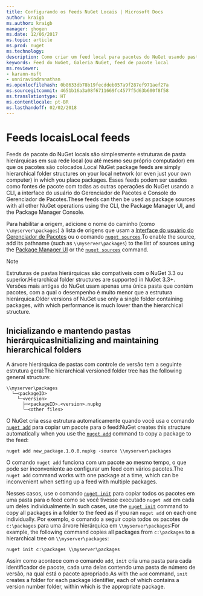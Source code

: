 ```yaml
---
title: Configurando os Feeds NuGet Locais | Microsoft Docs
author: kraigb
ms.author: kraigb
manager: ghogen
ms.date: 12/06/2017
ms.topic: article
ms.prod: nuget
ms.technology: 
description: Como criar um feed local para pacotes do NuGet usando pastas em sua rede local
keywords: Feed do NuGet, Galeria NuGet, feed de pacote local
ms.reviewer:
- karann-msft
- unniravindranathan
ms.openlocfilehash: 0b8633db78b19fecddeb057a9f287ef971aef27a
ms.sourcegitcommit: 4651b16a3a08f6711669fc4577f5d63b600f8f58
ms.translationtype: HT
ms.contentlocale: pt-BR
ms.lasthandoff: 02/02/2018
---
```

# <a name="local-feeds"></a><span data-ttu-id="6714d-104">Feeds locais</span><span class="sxs-lookup"><span data-stu-id="6714d-104">Local feeds</span></span>

<span data-ttu-id="6714d-105">Feeds de pacote do NuGet locais são simplesmente estruturas de pasta hierárquicas em sua rede local (ou até mesmo seu próprio computador) em que os pacotes são colocados.</span><span class="sxs-lookup"><span data-stu-id="6714d-105">Local NuGet package feeds are simply hierarchical folder structures on your local network (or even just your own computer) in which you place packages.</span></span> <span data-ttu-id="6714d-106">Esses feeds podem ser usados como fontes de pacote com todas as outras operações do NuGet usando a CLI, a interface do usuário do Gerenciador de Pacotes e Console do Gerenciador de Pacotes.</span><span class="sxs-lookup"><span data-stu-id="6714d-106">These feeds can then be used as package sources with all other NuGet operations using the CLI, the Package Manager UI, and the Package Manager Console.</span></span>

<span data-ttu-id="6714d-107">Para habilitar a origem, adicione o nome do caminho (como `\\myserver\packages`) à lista de origens que usam a [Interface do usuário do Gerenciador de Pacotes](../tools/package-manager-ui.md#package-sources) ou o comando [`nuget sources`](../tools/cli-ref-sources.md).</span><span class="sxs-lookup"><span data-stu-id="6714d-107">To enable the source, add its pathname (such as `\\myserver\packages`) to the list of sources using the [Package Manager UI](../tools/package-manager-ui.md#package-sources) or the [`nuget sources`](../tools/cli-ref-sources.md) command.</span></span>

> [!Note]
> <span data-ttu-id="6714d-108">Estruturas de pastas hierárquicas são compatíveis com o NuGet 3.3 ou superior.</span><span class="sxs-lookup"><span data-stu-id="6714d-108">Hierarchical folder structures are supported in NuGet 3.3+.</span></span> <span data-ttu-id="6714d-109">Versões mais antigas do NuGet usam apenas uma única pasta que contém pacotes, com a qual o desempenho é muito menor que a estrutura hierárquica.</span><span class="sxs-lookup"><span data-stu-id="6714d-109">Older versions of NuGet use only a single folder containing packages, with which performance is much lower than the hierarchical structure.</span></span>

## <a name="initializing-and-maintaining-hierarchical-folders"></a><span data-ttu-id="6714d-110">Inicializando e mantendo pastas hierárquicas</span><span class="sxs-lookup"><span data-stu-id="6714d-110">Initializing and maintaining hierarchical folders</span></span>

<span data-ttu-id="6714d-111">A árvore hierárquica de pastas com controle de versão tem a seguinte estrutura geral:</span><span class="sxs-lookup"><span data-stu-id="6714d-111">The hierarchical versioned folder tree has the following general structure:</span></span>

    \\myserver\packages
      └─<packageID>
        └─<version>
          ├─<packageID>.<version>.nupkg
          └─<other files>

<span data-ttu-id="6714d-112">O NuGet cria essa estrutura automaticamente quando você usa o comando [`nuget add`](../tools/cli-ref-add.md) para copiar um pacote para o feed:</span><span class="sxs-lookup"><span data-stu-id="6714d-112">NuGet creates this structure automatically when you use the [`nuget add`](../tools/cli-ref-add.md) command to copy a package to the feed:</span></span>

```cli
nuget add new_package.1.0.0.nupkg -source \\myserver\packages
```

<span data-ttu-id="6714d-113">O comando `nuget add` funciona com um pacote ao mesmo tempo, o que pode ser inconveniente ao configurar um feed com vários pacotes.</span><span class="sxs-lookup"><span data-stu-id="6714d-113">The `nuget add` command works with one package at a time, which can be inconvenient when setting up a feed with multiple packages.</span></span>

<span data-ttu-id="6714d-114">Nesses casos, use o comando [`nuget init`](../tools/cli-ref-init.md) para copiar todos os pacotes em uma pasta para o feed como se você tivesse executado `nuget add` em cada um deles individualmente.</span><span class="sxs-lookup"><span data-stu-id="6714d-114">In such cases, use the [`nuget init`](../tools/cli-ref-init.md) command to copy all packages in a folder to the feed as if you ran `nuget add` on each one individually.</span></span> <span data-ttu-id="6714d-115">Por exemplo, o comando a seguir copia todos os pacotes de `c:\packages` para uma árvore hierárquica em `\\myserver\packages`:</span><span class="sxs-lookup"><span data-stu-id="6714d-115">For example, the following command copies all packages from `c:\packages` to a hierarchical tree on `\\myserver\packages`:</span></span>

```cli
nuget init c:\packages \\myserver\packages
```

<span data-ttu-id="6714d-116">Assim como acontece com o comando `add`, `init` cria uma pasta para cada identificador de pacote, cada uma delas contendo uma pasta de número de versão, na qual está o pacote apropriado.</span><span class="sxs-lookup"><span data-stu-id="6714d-116">As with the `add` command, `init` creates a folder for each package identifier, each of which contains a version number folder, within which is the appropriate package.</span></span>
